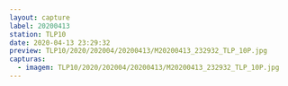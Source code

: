 ```yaml
---
layout: capture
label: 20200413
station: TLP10
date: 2020-04-13 23:29:32
preview: TLP10/2020/202004/20200413/M20200413_232932_TLP_10P.jpg
capturas:
  - imagem: TLP10/2020/202004/20200413/M20200413_232932_TLP_10P.jpg
---
```

